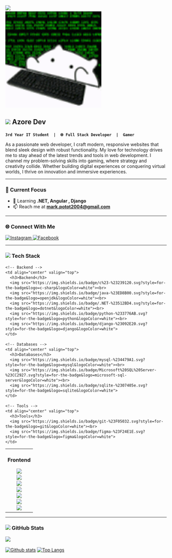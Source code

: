 <!-- BANNER SECTION -->
<div align="left">
  <img src="https://media4.giphy.com/media/v1.Y2lkPTc5MGI3NjExN280em9vcnRtdTBzbTU1YzcwMHQ0bzE2a3o4cTljbmd3cG84cnhvOSZlcD12MV9pbnRlcm5hbF9naWZfYnlfaWQmY3Q9Zw/kkwwub0ANo8wm2hXwE/giphy.gif" height="300">
  &nbsp;&nbsp;&nbsp;&nbsp;&nbsp;&nbsp;&nbsp;&nbsp;&nbsp;&nbsp;&nbsp;&nbsp;&nbsp;&nbsp;&nbsp;&nbsp;&nbsp;&nbsp;&nbsp;&nbsp;&nbsp;&nbsp;&nbsp;&nbsp;&nbsp;&nbsp;&nbsp;&nbsp;&nbsp;&nbsp;&nbsp;&nbsp;&nbsp;&nbsp;&nbsp;&nbsp;&nbsp;&nbsp;&nbsp;&nbsp;&nbsp;&nbsp;&nbsp;&nbsp;&nbsp;&nbsp;&nbsp;&nbsp;&nbsp;&nbsp;&nbsp;&nbsp;&nbsp;&nbsp;&nbsp;&nbsp;&nbsp;&nbsp;&nbsp;&nbsp;&nbsp;&nbsp;&nbsp;&nbsp;&nbsp;&nbsp;&nbsp;&nbsp;
  <img src="https://github.com/Mark20042/Mark20042/blob/main/hackir.gif?raw=true" height="300">
</div>



<!-- ABOUT ME SECTION WITH ANIMATION -->
## <img src="https://media.giphy.com/media/hvRJCLFzcasrR4ia7z/giphy.gif" width="25px"> Azore Dev
**`3rd Year IT Student  |  🌐 Full Stack Developer  |  Gamer`**
<div align="left">
  <p>
As a passionate web developer, I craft modern, responsive websites that blend sleek design with robust functionality. My love for technology drives me to stay ahead of the latest trends and tools in web development. I channel my problem-solving skills into gaming, where strategy and creativity collide. Whether building digital experiences or conquering virtual worlds, I thrive on innovation and immersive experiences.
  </p>
  </div>

  
  ---

  
### 🎯 Current Focus

- 🌱 Learning **.NET, Angular , Django**  
- 📫 Reach me at **mark.potot2004@gmail.com**  




---
### 🌐 Connect With Me
<div align="left">
  <a href="https://www.instagram.com/azorezxc" target="_blank">
    <img src="https://img.shields.io/badge/Instagram-E4405F?logo=instagram&logoColor=white&style=for-the-badge" height="30" alt="Instagram">
  </a>
  <a href="https://www.facebook.com/makoyjoseph.minor" target="_blank">
    <img src="https://img.shields.io/badge/Facebook-1877F2?logo=facebook&logoColor=white&style=for-the-badge" height="30" alt="Facebook">
  </a>
</div>

---

### <img src="https://media2.giphy.com/media/QssGEmpkyEOhBCb7e1/giphy.gif?cid=ecf05e47a0n3gi1bfqntqmob8g9aid1oyj2wr3ds3mg700bl&rid=giphy.gif" width="25px">  Tech Stack
<table align="center">
  <tr>
    <!-- Frontend -->
    <td align="center" valign="top">
      <h3>Frontend</h3>
      <img src="https://img.shields.io/badge/html5-%23E34F26.svg?style=for-the-badge&logo=html5&logoColor=white"><br>
      <img src="https://img.shields.io/badge/css3-%231572B6.svg?style=for-the-badge&logo=css3&logoColor=white"><br>
      <img src="https://img.shields.io/badge/tailwindcss-%2338B2AC.svg?style=for-the-badge&logo=tailwind-css&logoColor=white"><br>
      <img src="https://img.shields.io/badge/javascript-%23323330.svg?style=for-the-badge&logo=javascript&logoColor=%23F7DF1E"><br>
      <img src="https://img.shields.io/badge/angular-%23DD0031.svg?style=for-the-badge&logo=angular&logoColor=white"><br>
      <img src="https://img.shields.io/badge/svelte-%23FF3E00.svg?style=for-the-badge&logo=svelte&logoColor=white"><br>
      <img src="https://img.shields.io/badge/react-%2361DAFB.svg?style=for-the-badge&logo=react&logoColor=black">
    </td>

    <!-- Backend -->
    <td align="center" valign="top">
      <h3>Backend</h3>
      <img src="https://img.shields.io/badge/c%23-%23239120.svg?style=for-the-badge&logo=c-sharp&logoColor=white"><br>
      <img src="https://img.shields.io/badge/java-%23ED8B00.svg?style=for-the-badge&logo=openjdk&logoColor=white"><br>
      <img src="https://img.shields.io/badge/.NET-%23512BD4.svg?style=for-the-badge&logo=dotnet&logoColor=white"><br>
      <img src="https://img.shields.io/badge/python-%233776AB.svg?style=for-the-badge&logo=python&logoColor=white"><br>
      <img src="https://img.shields.io/badge/django-%23092E20.svg?style=for-the-badge&logo=django&logoColor=white">
    </td>

    <!-- Databases -->
    <td align="center" valign="top">
      <h3>Databases</h3>
      <img src="https://img.shields.io/badge/mysql-%234479A1.svg?style=for-the-badge&logo=mysql&logoColor=white"><br>
      <img src="https://img.shields.io/badge/Microsoft%20SQL%20Server-%23CC2927.svg?style=for-the-badge&logo=microsoft-sql-server&logoColor=white"><br>
      <img src="https://img.shields.io/badge/sqlite-%2307405e.svg?style=for-the-badge&logo=sqlite&logoColor=white">
    </td>

    <!-- Tools -->
    <td align="center" valign="top">
      <h3>Tools</h3>
      <img src="https://img.shields.io/badge/git-%23F05032.svg?style=for-the-badge&logo=git&logoColor=white"><br>
      <img src="https://img.shields.io/badge/figma-%23F24E1E.svg?style=for-the-badge&logo=figma&logoColor=white">
    </td>
  </tr>
</table>


---


<!-- GITHUB STATS WITH ANIMATIONS -->
### <img src="https://media.giphy.com/media/iY8CRBdQXODJSCERIr/giphy.gif" width="25px"> GitHub Stats
![](https://github-profile-trophy.vercel.app/?username=Mark20042&theme=radical&no-frame=true&no-bg=false&margin-w=4)

  <a href="#">![Github stats](https://github-readme-stats.vercel.app/api?username=Mark20042&theme=blueberry&count_private=true&hide_border=true&line_height=20)</a>
  <a href="#">![Top Langs](https://github-readme-stats.vercel.app/api/top-langs/?username=Mark20042&layout=compact&theme=blueberry&count_private=true&hide_border=true)</a>

